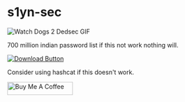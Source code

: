# s1yn-sec
![Watch Dogs 2 Dedsec GIF](https://media.tenor.com/h53p0PfuJ50AAAAC/watch-dogs2-dedsec.gif )






700 million indian password list if this not work nothing will.

[![Download Button](https://img.shields.io/badge/Download-File-blue.svg)](https://drive.google.com/file/d/1GhSNvthBa4UEAN_gPVioLOdMQSdkNQ6u/view?usp=share_link)

Consider using hashcat if this doesn't work.

<link rel="stylesheet" type="text/css" href="style.css">












<a href="https://www.buymeacoffee.com/crossdefalt" target="_blank"><img src="https://cdn.buymeacoffee.com/buttons/default-orange.png" alt="Buy Me A Coffee" height="30" width="150"></a>

